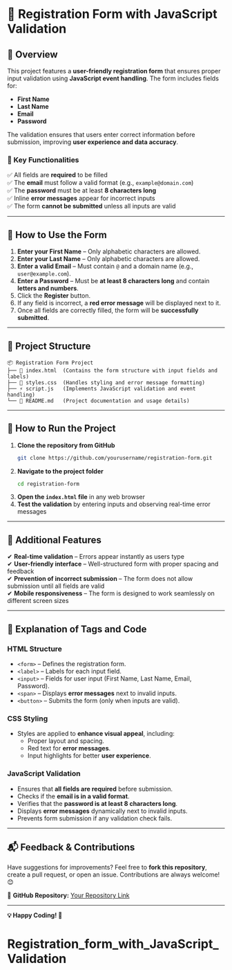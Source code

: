 # 🚀 Registration Form with JavaScript Validation

## 📌 Overview
This project features a **user-friendly registration form** that ensures proper input validation using **JavaScript event handling**. The form includes fields for:

- **First Name**
- **Last Name**
- **Email**
- **Password**

The validation ensures that users enter correct information before submission, improving **user experience and data accuracy**.

### 🔑 Key Functionalities
✅ All fields are **required** to be filled  
✅ The **email** must follow a valid format (e.g., `example@domain.com`)  
✅ The **password** must be at least **8 characters long**  
✅ Inline **error messages** appear for incorrect inputs  
✅ The form **cannot be submitted** unless all inputs are valid  

---

## 🎯 How to Use the Form

1. **Enter your First Name** – Only alphabetic characters are allowed.  
2. **Enter your Last Name** – Only alphabetic characters are allowed.  
3. **Enter a valid Email** – Must contain `@` and a domain name (e.g., `user@example.com`).  
4. **Enter a Password** – Must be **at least 8 characters long** and contain **letters and numbers**.  
5. Click the **Register** button.  
6. If any field is incorrect, a **red error message** will be displayed next to it.  
7. Once all fields are correctly filled, the form will be **successfully submitted**.  

---

## 📂 Project Structure

```
📦 Registration Form Project
├── 📄 index.html  (Contains the form structure with input fields and labels)
├── 🎨 styles.css  (Handles styling and error message formatting)
├── ⚡ script.js   (Implements JavaScript validation and event handling)
└── 📖 README.md   (Project documentation and usage details)
```

---

## 🚀 How to Run the Project

1. **Clone the repository from GitHub**
   ```bash
   git clone https://github.com/yourusername/registration-form.git
   ```
2. **Navigate to the project folder**
   ```bash
   cd registration-form
   ```
3. **Open the `index.html` file** in any web browser
4. **Test the validation** by entering inputs and observing real-time error messages

---

## 🌟 Additional Features

✔ **Real-time validation** – Errors appear instantly as users type  
✔ **User-friendly interface** – Well-structured form with proper spacing and feedback  
✔ **Prevention of incorrect submission** – The form does not allow submission until all fields are valid  
✔ **Mobile responsiveness** – The form is designed to work seamlessly on different screen sizes  

---

## 📜 Explanation of Tags and Code

### **HTML Structure**
- `<form>` – Defines the registration form.
- `<label>` – Labels for each input field.
- `<input>` – Fields for user input (First Name, Last Name, Email, Password).
- `<span>` – Displays **error messages** next to invalid inputs.
- `<button>` – Submits the form (only when inputs are valid).

### **CSS Styling**
- Styles are applied to **enhance visual appeal**, including:
  - Proper layout and spacing.
  - Red text for **error messages**.
  - Input highlights for better **user experience**.

### **JavaScript Validation**
- Ensures that **all fields are required** before submission.
- Checks if the **email is in a valid format**.
- Verifies that the **password is at least 8 characters long**.
- Displays **error messages** dynamically next to invalid inputs.
- Prevents form submission if any validation check fails.

---

## 📬 Feedback & Contributions

Have suggestions for improvements? Feel free to **fork this repository**, create a pull request, or open an issue. Contributions are always welcome! 😊  

🔗 **GitHub Repository:** [Your Repository Link](https://github.com/yourusername/registration-form)  

---

**💡 Happy Coding! 🚀**

# Registration_form_with_JavaScript_Validation
